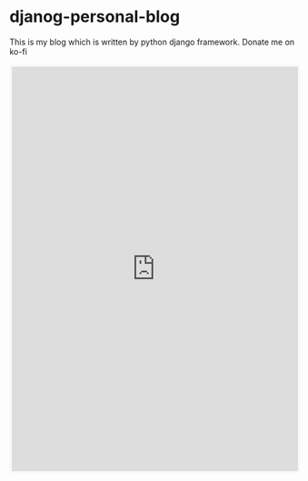 # djanog-personal-blog
This is my blog which is written by python django framework. 
Donate me on ko-fi
<iframe src='https://ko-fi.com/hpoya/?hidefeed=true&widget=true&embed=true&preview=true' style='border:none;width:100%;padding:4px;background:#f9f9f9;' height='712' title='hpoya'></iframe>
